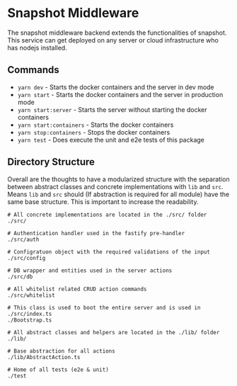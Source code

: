 # Snapshot Middleware

The snapshot middleware backend extends the functionalities of snapshot. 
This service can get deployed on any server or cloud infrastructure who has nodejs installed.

## Commands

- ``yarn dev`` - Starts the docker containers and the server in dev mode
- ``yarn start`` - Starts the docker containers and the server in production mode
- ``yarn start:server`` - Starts the server without starting the docker containers
- ``yarn start:containers`` - Starts the docker containers
- ``yarn stop:containers`` - Stops the docker containers
- ``yarn test`` - Does execute the unit and e2e tests of this package

## Directory Structure

Overall are the thoughts to have a modularized structure with the separation between abstract classes and concrete implementations with ``lib`` and ``src``.
Means ``lib`` and ``src`` should (If abstraction is required for all module) have the same base structure. This is important to increase the readability. 

```
# All concrete implementations are located in the ./src/ folder
./src/

# Authentication handler used in the fastify pre-handler
./src/auth

# Configratuon object with the required validations of the input
./src/config

# DB wrapper and entities used in the server actions
./src/db

# All whitelist related CRUD action commands
./src/whitelist

# This class is used to boot the entire server and is used in ./src/index.ts
./Bootstrap.ts

# All abstract classes and helpers are located in the ./lib/ folder
./lib/

# Base abstraction for all actions
./lib/AbstractAction.ts

# Home of all tests (e2e & unit)
./test
```
